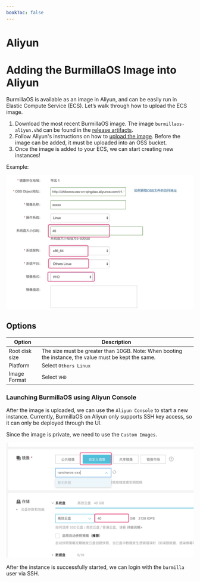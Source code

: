 ```yaml
---
bookToc: false
---
```


# Aliyun

# Adding the BurmillaOS Image into Aliyun

BurmillaOS is available as an image in Aliyun, and can be easily run in Elastic Compute Service (ECS).  Let’s walk through how to upload the ECS image.

1. Download the most recent BurmillaOS image. The image `burmillaos-aliyun.vhd` can be found in the [release artifacts](https://github.com/burmilla/os/releases).
2. Follow Aliyun's instructions on how to [upload the image](https://help.aliyun.com/document_detail/127285.html). Before the image can be added, it must be uploaded into an OSS bucket.
3. Once the image is added to your ECS, we can start creating new instances!

Example:

![BurmillaOS on Aliyun 1](/images/BurmillaOS_aliyun1.jpg)

## Options

| Option | Description |
| --- | --- |
| Root disk size | The size must be greater than 10GB. Note: When booting the instance, the value must be kept the same. |
| Platform |  Select `Others Linux` |
| Image Format | Select `VHD` |

### Launching BurmillaOS using Aliyun Console

After the image is uploaded, we can use the `Aliyun Console` to start a new instance. Currently, BurmillaOS on Aliyun only supports SSH key access, so it can only be deployed through the UI.

Since the image is private, we need to use the `Custom Images`.

![BurmillaOS on Aliyun 2](/images/BurmillaOS_aliyun2.jpg)

After the instance is successfully started, we can login with the `burmilla` user via SSH.
